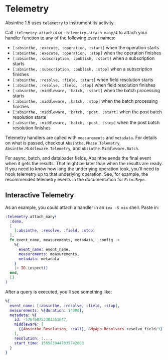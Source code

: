 # Telemetry

Absinthe 1.5 uses `telemetry` to instrument its activity.

Call `:telemetry.attach/4` or `:telemetry.attach_many/4` to attach your
handler function to any of the following event names:

- `[:absinthe, :execute, :operation, :start]` when the operation starts
- `[:absinthe, :execute, :operation, :stop]` when the operation finishes
- `[:absinthe, :subscription, :publish, :start]` when a subscription starts
- `[:absinthe, :subscription, :publish, :stop]` when a subscription finishes
- `[:absinthe, :resolve, :field, :start]` when field resolution starts
- `[:absinthe, :resolve, :field, :stop]` when field resolution finishes
- `[:absinthe, :middleware, :batch, :start]` when the batch processing starts
- `[:absinthe, :middleware, :batch, :stop]` when the batch processing finishes
- `[:absinthe, :middleware, :batch, :post, :start]` when the post batch resolution starts
- `[:absinthe, :middleware, :batch, :post, :stop]` when the post batch resolution finishes

Telemetry handlers are called with `measurements` and `metadata`. For details on
what is passed, checkout `Absinthe.Phase.Telemetry`, `Absinthe.Middleware.Telemetry`,
and `Absinthe.Middleware.Batch`.

For async, batch, and dataloader fields, Absinthe sends the final event when
it gets the results. That might be later than when the results are ready. If
you need to know how long the underlying operation took, you'll need to hook
telemetry up to that underlying operation. See, for example, the recommended
telemetry events in the documentation for `Ecto.Repo`.

## Interactive Telemetry

As an example, you could attach a handler in an `iex -S mix` shell. Paste in:

```elixir
:telemetry.attach_many(
  :demo,
  [
    [:absinthe, :resolve, :field, :stop]
  ],
  fn event_name, measurements, metadata, _config ->
    %{
      event_name: event_name,
      measurements: measurements,
      metadata: metadata
    }
    |> IO.inspect()
  end,
  []
)
```

After a query is executed, you'll see something like:

```elixir
%{
  event_name: [:absinthe, :resolve, :field, :stop],
  measurements: %{duration: 14000},
  metadata: %{
    id: -576460752303351647,
    middleware: [
      {{Absinthe.Resolution, :call}, &MyApp.Resolvers.resolve_field/3}
    ],
    resolution: :...,
    start_time: 1565830447035742000
  }
}
```
